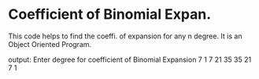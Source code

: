 # Coefficient of Binomial Expan.
This code helps to find the coeffi. of expansion for any n degree.
It is an Object Oriented Program.

output:
Enter degree for coefficient of Binomial Expansion
7
1 7 21 35 35 21 7 1
